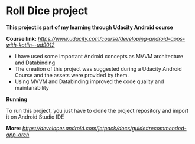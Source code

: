 # Roll Dice project

**This project is part of my learning through Udacity Android course**

**Course link:** _https://www.udacity.com/course/developing-android-apps-with-kotlin--ud9012_

- I have used some important Android concepts as MVVM architecture and Databinding
- The creation of this project was suggested during a Udacity Android Course and the assets were provided by them.
- Using MVVM and Databinding improved the code quality and maintanability

**Running**

To run this project, you just have to clone the project repository and import it on Android Studio IDE

**More:** _https://developer.android.com/jetpack/docs/guide#recommended-app-arch_
